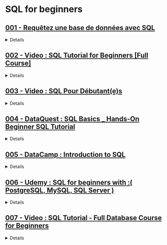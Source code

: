 # **SQL for beginners**

## [001 - Requêtez une base de données avec SQL](https://openclassrooms.com/fr/courses/7818671-requetez-une-base-de-donnees-avec-sql)

<details>
  <summary>Details</summary>
  Details
</details>

## [002 - **Video** : SQL Tutorial for Beginners [Full Course]](https://www.youtube.com/watch?v=7S_tz1z_5bA)

<details>
  <summary>Details</summary>
  Details
</details>

## [003 - **Video** : SQL Pour Débutant(e)s](https://www.youtube.com/playlist?list=PLyh35eYRez8cAEBfi1LWN70Cs77bBvCOp)

<details>
  <summary>Details</summary>
  Details
</details>

## [004 - DataQuest : SQL Basics _ Hands-On Beginner SQL Tutorial](https://dataquest.io/blog/sql-basics/)

<details>
  <summary>Details</summary>
  Details
</details>

## [005 - DataCamp : Introduction to SQL](https://www.datacamp.com/courses/introduction-to-sql)

<details>
  <summary>Details</summary>
  Details
</details>

## [006 - Udemy : SQL for beginners with :( PostgreSQL, MySQL, SQL Server )](https://www.udemy.com/course/sql-for-beginners-with-postgresql-mysql-sql-server/)

<details>
  <summary>Details</summary>
  Details
</details>

## [007 - **Video** :  SQL Tutorial - Full Database Course for Beginners](https://youtu.be/HXV3zeQKqGY?si=kUu544w3YodjtEB7)

<details>
  <summary>Details</summary>
  Details
</details>



